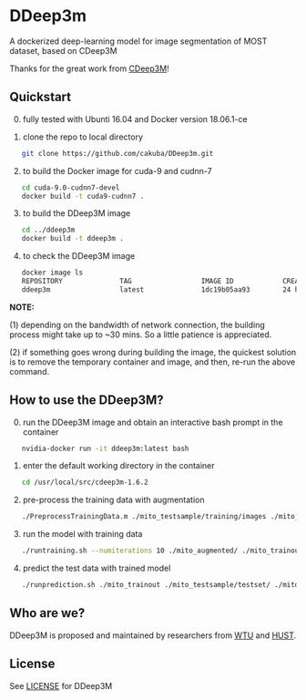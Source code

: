 [license]: https://github.com/cakuba/DDeep3m/blob/master/LICENSE

# DDeep3m

A dockerized deep-learning model for image segmentation of MOST dataset, based on CDeep3M

Thanks for the great work from <a href="https://github.com/CRBS/cdeep3m" target="_blank">CDeep3M</a>!

## Quickstart

0. fully tested with Ubunti 16.04 and Docker version 18.06.1-ce

1. clone the repo to local directory 
```Bash
   git clone https://github.com/cakuba/DDeep3m.git
```
2. to build the Docker image for cuda-9 and cudnn-7
```Bash
   cd cuda-9.0-cudnn7-devel 
   docker build -t cuda9-cudnn7 .
```   
3. to build the DDeep3M image
```Bash
   cd ../ddeep3m
   docker build -t ddeep3m .
```   
4. to check the DDeep3M image
```Bash
   docker image ls
   REPOSITORY              TAG                 IMAGE ID            CREATED             SIZE
   ddeep3m                 latest              1dc19b05aa93        24 hours ago        4.4GB
```

**NOTE:**

(1) depending on the bandwidth of network connection, the building process might take up to ~30 mins. So a little patience is appreciated.

(2) if something goes wrong during building the image, the quickest solution is to remove the temporary container and image, and then, re-run the above command.


## How to use the DDeep3M?

0. run the DDeep3M image and obtain an interactive bash prompt in the container
```Bash
   nvidia-docker run -it ddeep3m:latest bash
```
1. enter the default working directory in the container
```Bash
   cd /usr/local/src/cdeep3m-1.6.2
```
2. pre-process the training data with augmentation
```Bash
   ./PreprocessTrainingData.m ./mito_testsample/training/images ./mito_testsample/training/labels ./mito_augmented/ 
```   
3. run the model with training data
```Bash
   ./runtraining.sh --numiterations 10 ./mito_augmented/ ./mito_trainout 
```   
4. predict the test data with trained model
```Bash
   ./runprediction.sh ./mito_trainout ./mito_testsample/testset/ ./mito_predictout/ 
```   

## Who are we?

DDeep3M is proposed and maintained by researchers from  <a href="http://www.wtu.edu.cn" target="_blank">WTU</a> and <a href="http://www.wnlo.cn/"  target="_blank">HUST</a>.

## License

See [LICENSE][license] for DDeep3M
